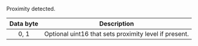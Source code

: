 Proximity detected.

 | Data byte | Description  | 
 | :---------: | -----------   | 
 | 0, 1 | Optional uint16 that sets proximity level if present. | 
 
